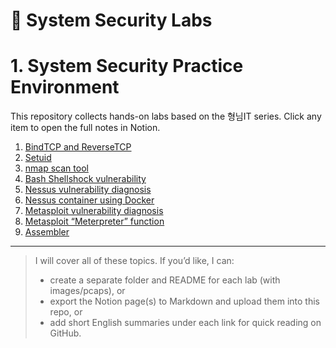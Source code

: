 # 🔐 System Security Labs

# 1. System Security Practice Environment

This repository collects hands-on labs based on the 형님IT series. Click any item to open the full notes in Notion.

1. [BindTCP and ReverseTCP](https://www.notion.so/1-BindTCP-and-ReverseTCP-27078d4edfbc8004a3c4de4a96011c22?pvs=21)  
2. [Setuid](https://www.notion.so/2-Setuid-27078d4edfbc80748b1fd3442c603064?pvs=21)  
3. [nmap scan tool](https://www.notion.so/3-nmap-scan-tool-27178d4edfbc806aab65e45ac307e88f?pvs=21)  
4. [Bash Shellshock vulnerability](https://www.notion.so/4-Bash-Shellshock-vulnerability-27178d4edfbc80578112ed4fc28b0e8d?pvs=21)  
5. [Nessus vulnerability diagnosis](https://www.notion.so/5-Nessus-vulnerability-diagnosis-27178d4edfbc807692fbd992e926f25d?pvs=21)  
6. [Nessus container using Docker](https://www.notion.so/6-Nessuss-container-using-docker-27178d4edfbc80a4a6a9d06bdad85b5c?pvs=21)  
7. [Metasploit vulnerability diagnosis](https://www.notion.so/7-Metasploit-vulnerability-diagnosis-27178d4edfbc802ca2a8eaf79d34892f?pvs=21)  
8. [Metasploit “Meterpreter” function](https://www.notion.so/8-Metasploit-Meterpreter-function-27178d4edfbc80619d69c8c680caed88?pvs=21)  
9. [Assembler](https://www.notion.so/9-Assembler-27178d4edfbc80eb8b51c51a62267884?pvs=21)

---

> I will cover all of these topics. If you’d like, I can:
> - create a separate folder and README for each lab (with images/pcaps), or  
> - export the Notion page(s) to Markdown and upload them into this repo, or  
> - add short English summaries under each link for quick reading on GitHub.

